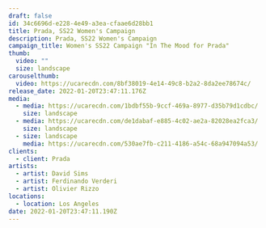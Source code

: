 ```yaml
---
draft: false
id: 34c6696d-e228-4e49-a3ea-cfaae6d28bb1
title: Prada, SS22 Women's Campaign
description: Prada, SS22 Women's Campaign
campaign_title: Women's SS22 Campaign "In The Mood for Prada"
thumb:
  video: ""
  size: landscape
carouselthumb:
  video: https://ucarecdn.com/8bf38019-4e14-49c8-b2a2-8da2ee78674c/
release_date: 2022-01-20T23:47:11.176Z
media:
  - media: https://ucarecdn.com/1bdbf55b-9ccf-469a-8977-d35b79d1cdbc/
    size: landscape
  - media: https://ucarecdn.com/de1dabaf-e885-4c02-ae2a-82028ea2fca3/
    size: landscape
  - size: landscape
    media: https://ucarecdn.com/530ae7fb-c211-4186-a54c-68a947094a53/
clients:
  - client: Prada
artists:
  - artist: David Sims
  - artist: Ferdinando Verderi
  - artist: Olivier Rizzo
locations:
  - location: Los Angeles
date: 2022-01-20T23:47:11.190Z
---
```

